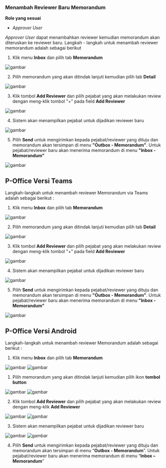 ### Menambah Reviewer Baru Memorandum

**Role yang sesuai**

- *Approver User*

*Approver User* dapat menambahkan reviewer kemudian memorandum akan diteruskan ke reviewer baru. Langkah - langkah untuk menambah reviewer memorandum adalah sebagai berikut

1. Klik menu **Inbox** dan pilih tab **Memorandum**

![gambar](Memorandum/MM_Web/MM-49.png)

2. Pilih memorandum yang akan ditindak lanjuti kemudian pilih tab **Detail**

![gambar](Memorandum/MM_Web/MM-50.png)

3. Klik tombol **Add Reviewer** dan pilih pejabat yang akan melakukan review dengan meng-klik tombol "+" pada field **Add Reviewer**

![gambar](Memorandum/MM_Web/MM-51.png)

4. Sistem akan menampilkan pejabat untuk dijadikan reviewer baru

![gambar](Memorandum/MM_Web/MM-52.png)

5. Pilih **Send** untuk mengirimkan kepada pejabat/reviewer yang dituju dan memorandum akan tersimpan di menu **"Outbox - Memorandum"**. Untuk pejabat/reviewer baru akan menerima memorandum di menu **"Inbox - Memorandum"**

![gambar](Memorandum/MM_Web/MM-53.png)


## **P-Office Versi Teams**

Langkah-langkah untuk menambah reviewer Memorandum via Teams adalah sebagai berikut :

1. Klik menu **Inbox** dan pilih tab **Memorandum**

![gambar](Memorandum/MM_Teams/MM48.png)

2. Pilih memorandum yang akan ditindak lanjuti kemudian pilih tab **Detail**

![gambar](Memorandum/MM_Teams/MM49.png)

3. Klik tombol **Add Reviewer** dan pilih pejabat yang akan melakukan review dengan meng-klik tombol "+" pada field **Add Reviewer**

![gambar](Memorandum/MM_Teams/MM50.png)

4. Sistem akan menampilkan pejabat untuk dijadikan reviewer baru

![gambar](Memorandum/MM_Teams/MM52.png)

5. Pilih **Send** untuk mengirimkan kepada pejabat/reviewer yang dituju dan memorandum akan tersimpan di menu **"Outbox - Memorandum"**. Untuk pejabat/reviewer baru akan menerima memorandum di menu **"Inbox - Memorandum"**

![gambar](Memorandum/MM_Teams/MM52.png)

## **P-Office Versi Android**

Langkah-langkah untuk menambah reviewer Memorandum adalah sebagai berikut :

1. Klik menu **Inbox** dan pilih tab **Memorandum**

![gambar](Memorandum/MM_Android/Reviewermemo/A01.jpg) ![gambar](Memorandum/MM_Android/Reviewermemo/A02.jpg)

1. Pilih memorandum yang akan ditindak lanjuti kemudian pilih ikon **tombol button**

![gambar](Memorandum/MM_Android/Reviewermemo/A03.jpg) ![gambar](Memorandum/MM_Android/Reviewermemo/A04.jpg)


2. Klik tombol **Add Reviewer** dan pilih pejabat yang akan melakukan review dengan meng-klik **Add Reviewer**

![gambar](Memorandum/MM_Android/Reviewermemo/A05.jpg) ![gambar](Memorandum/MM_Android/Reviewermemo/A06.jpg)

3. Sistem akan menampilkan pejabat untuk dijadikan reviewer baru

![gambar](Memorandum/MM_Android/Reviewermemo/A07.jpg) ![gambar](Memorandum/MM_Android/Reviewermemo/A08.jpg)

4. Pilih **Send** untuk mengirimkan kepada pejabat/reviewer yang dituju dan memorandum akan tersimpan di menu “**Outbox - Memorandum**”. Untuk pejabat/reviewer baru akan menerima memorandum di menu “**Inbox – Memorandum**”